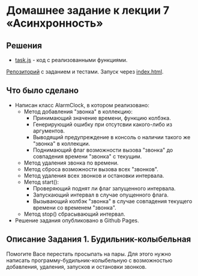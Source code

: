 # Домашнее задание к лекции 7 «Асинхронность» 

## Решения
 * <a href="https://github.com/Nephedov/bjs-2-homeworks/blob/bjs-53/7.async/task.js">task.js</a> - код с реализованными функциями.

<a href="https://github.com/Nephedov/bjs-2-homeworks/tree/bjs-53/7.async">Репозиторий</a> с заданием и тестами.
Запуск через <a href="https://github.com/Nephedov/bjs-2-homeworks/blob/bjs-53/7.async/index.html">index.html</a>.

## Что было сделано
* Написан класс AlarmClock, в котором реализовано:
  * Метод добавления "звонка" в коллекцию:
    * Принимающий значение времени, функцию колбэка.
    * Генерирующий ошибку при отсутсвии какого-либо из аргументов.
    * Выводящий предупреждение в консоль о наличии такого же "звонка" в коллекции.
    * Поднимающий флаг возможности вызова "звонка" до совпадения времени "звонка" с текущим.
  * Метод удаления звонка по времени.
  * Метод сброса возможности вызова всех "звонков".
  * Метод удаления всех звонков и остановки интервала.
  * Метод start():
    * Проверяющий поднят ли флаг запущенного интервала.
    * Запускающий интервал в случае опущенного флага.
    * Вызывающий колбэк "звонка" в случае совпадения текущего времени со временем "звонка".
  * Метод stop() сбрасывающий интервал.
* Решение задания опубликовано в Github Pages.

## Описание Задания 1. Будильник-колыбельная

Помогите Васе перестать просыпать на пары. 
Для этого нужно написать программу-будильник-колыбельную с возможностью добавления, удаления, запусков и остановки звонков.
